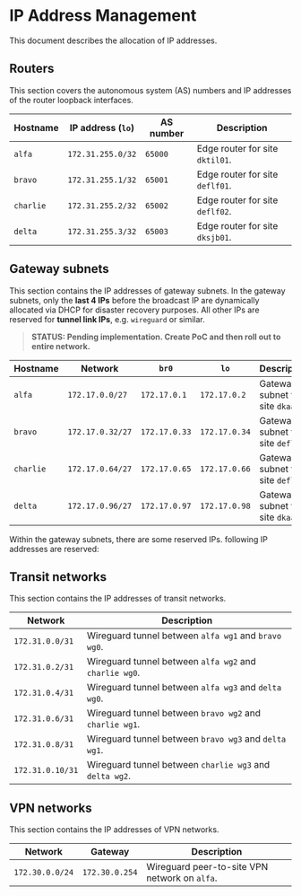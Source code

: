 # IP Address Management

This document describes the allocation of IP addresses.

## Routers

This section covers the autonomous system (AS) numbers and IP addresses of the router loopback interfaces.

| Hostname  | IP address (`lo`) | AS number | Description                     |
| --------- | ----------------- | --------- | ------------------------------- |
| `alfa`    | `172.31.255.0/32` | `65000`   | Edge router for site `dktil01`. |
| `bravo`   | `172.31.255.1/32` | `65001`   | Edge router for site `deflf01`. |
| `charlie` | `172.31.255.2/32` | `65002`   | Edge router for site `deflf02`. |
| `delta`   | `172.31.255.3/32` | `65003`   | Edge router for site `dksjb01`. |

## Gateway subnets

This section contains the IP addresses of gateway subnets. In the gateway subnets, only the **last 4 IPs** before the broadcast IP are dynamically allocated via DHCP for disaster recovery purposes. All other IPs are reserved for **tunnel link IPs**, e.g. `wireguard` or similar.

> **STATUS: Pending implementation. Create PoC and then roll out to entire network.**

| Hostname  | Network          | `br0`         | `lo`          | Description                       |
| --------- | ---------------- | ------------- | ------------- | --------------------------------- |
| `alfa`    | `172.17.0.0/27`  | `172.17.0.1`  | `172.17.0.2`  | Gateway subnet for site `dkaar1`. |
| `bravo`   | `172.17.0.32/27` | `172.17.0.33` | `172.17.0.34` | Gateway subnet for site `deflf1`. |
| `charlie` | `172.17.0.64/27` | `172.17.0.65` | `172.17.0.66` | Gateway subnet for site `deflf2`. |
| `delta`   | `172.17.0.96/27` | `172.17.0.97` | `172.17.0.98` | Gateway subnet for site `dkaar2`. |

Within the gateway subnets, there are some reserved IPs. following IP addresses are reserved:

## Transit networks

This section contains the IP addresses of transit networks.

| Network          | Description                                             |
| ---------------- | ------------------------------------------------------- |
| `172.31.0.0/31`  | Wireguard tunnel between `alfa wg1` and `bravo wg0`.    |
| `172.31.0.2/31`  | Wireguard tunnel between `alfa wg2` and `charlie wg0`.  |
| `172.31.0.4/31`  | Wireguard tunnel between `alfa wg3` and `delta wg0`.    |
| `172.31.0.6/31`  | Wireguard tunnel between `bravo wg2` and `charlie wg1`. |
| `172.31.0.8/31`  | Wireguard tunnel between `bravo wg3` and `delta wg1`.   |
| `172.31.0.10/31` | Wireguard tunnel between `charlie wg3` and `delta wg2`. |

## VPN networks

This section contains the IP addresses of VPN networks.

| Network         | Gateway        | Description                                   |
| --------------- | -------------- | --------------------------------------------- |
| `172.30.0.0/24` | `172.30.0.254` | Wireguard peer-to-site VPN network on `alfa`. |
